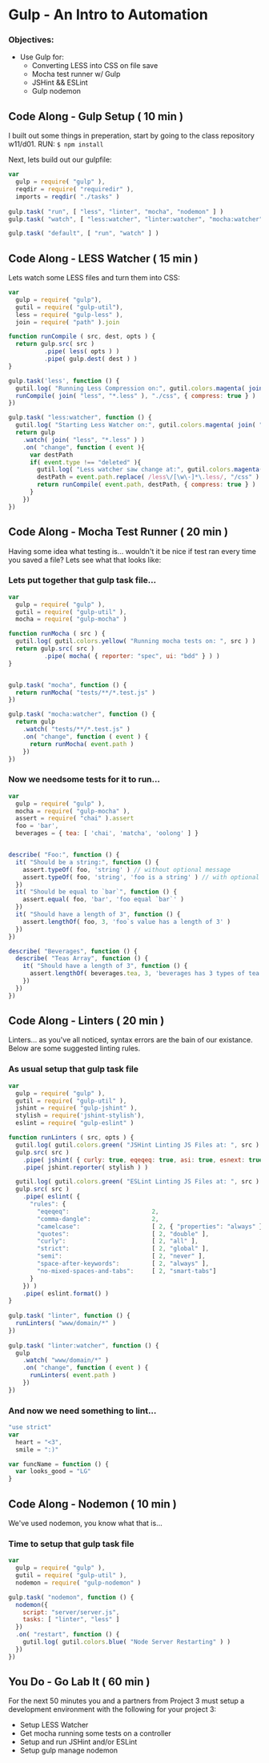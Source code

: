 # Gulp - An Intro to Automation

### Objectives:
- Use Gulp for:
	- Converting LESS into CSS on file save
	- Mocha test runner w/ Gulp
	- JSHint && ESLint
	- Gulp nodemon


## Code Along - Gulp Setup ( 10 min )
I built out some things in preperation, start by going to the class repository w11/d01.
RUN:
`$ npm install`

Next, lets build out our gulpfile:

```javascript
var
  gulp = require( "gulp" ),
  reqdir = require( "requiredir" ),
  imports = reqdir( "./tasks" )
  
gulp.task( "run", [ "less", "linter", "mocha", "nodemon" ] )
gulp.task( "watch", [ "less:watcher", "linter:watcher", "mocha:watcher" ] )  

gulp.task( "default", [ "run", "watch" ] )
```

## Code Along - LESS Watcher ( 15 min )

Lets watch some LESS files and turn them into CSS:

```javascript
var
  gulp = require( "gulp"),
  gutil = require( "gulp-util"),
  less = require( "gulp-less" ),
  join = require( "path" ).join

function runCompile ( src, dest, opts ) {
  return gulp.src( src )
          .pipe( less( opts ) )
          .pipe( gulp.dest( dest ) )
}

gulp.task('less', function () {
  gutil.log( "Running Less Compression on:", gutil.colors.magenta( join( "less", "*.less" ) ) )
  runCompile( join( "less", "*.less" ), "./css", { compress: true } )
})

gulp.task( "less:watcher", function () {
  gutil.log( "Starting Less Watcher on:", gutil.colors.magenta( join( "less", "*" ) ) )
  return gulp
    .watch( join( "less", "*.less" ) )
    .on( "change", function ( event ){
      var destPath
      if( event.type !== "deleted" ){
        gutil.log( "Less watcher saw change at:", gutil.colors.magenta( event.path ) )
        destPath = event.path.replace( /less\/[\w\-]*\.less/, "/css" )
        return runCompile( event.path, destPath, { compress: true } )
      }
    })
})
```


## Code Along - Mocha Test Runner ( 20 min )

Having some idea what testing is... wouldn't it be nice if test ran every time you saved a file? Lets see what that looks like:

### Lets put together that gulp task file...

```javascript
var
  gulp = require( "gulp" ),
  gutil = require( "gulp-util" ),
  mocha = require( "gulp-mocha" )

function runMocha ( src ) {
  gutil.log( gutil.colors.yellow( "Running mocha tests on: ", src ) )
  return gulp.src( src )
          .pipe( mocha( { reporter: "spec", ui: "bdd" } ) )
}


gulp.task( "mocha", function () {
  return runMocha( "tests/**/*.test.js" )
})

gulp.task( "mocha:watcher", function () {
  return gulp
    .watch( "tests/**/*.test.js" )
    .on( "change", function ( event ) {
      return runMocha( event.path )
    })
})
```

### Now we needsome tests for it to run...

```javascript
var
  gulp = require( "gulp" ),
  mocha = require( "gulp-mocha" ),
  assert = require( "chai" ).assert
  foo = 'bar',
  beverages = { tea: [ 'chai', 'matcha', 'oolong' ] }


describe( "Foo:", function () {
  it( "Should be a string:", function () {
    assert.typeOf( foo, 'string' ) // without optional message
    assert.typeOf( foo, 'string', 'foo is a string' ) // with optional message
  })
  it( "Should be equal to `bar`", function () {
    assert.equal( foo, 'bar', 'foo equal `bar`' )
  })
  it( "Should have a length of 3", function () {
    assert.lengthOf( foo, 3, 'foo`s value has a length of 3' )
  })
})

describe( "Beverages", function () {
  describe( "Teas Array", function () {
    it( "Should have a length of 3", function () {
      assert.lengthOf( beverages.tea, 3, 'beverages has 3 types of tea' )
    })
  })
})
```


## Code Along - Linters ( 20 min )

Linters... as you've all noticed, syntax errors are the bain of our existance. Below are some suggested linting rules.

### As usual setup that gulp task file

```javascript
var
  gulp = require( "gulp" ),
  gutil = require( "gulp-util" ),
  jshint = require( "gulp-jshint" ),
  stylish = require('jshint-stylish'),
  eslint = require( "gulp-eslint" )

function runLinters ( src, opts ) {
  gutil.log( gutil.colors.green( "JSHint Linting JS Files at: ", src ) )
  gulp.src( src )
    .pipe( jshint( { curly: true, eqeqeq: true, asi: true, esnext: true, strict: true, node: true }) )
    .pipe( jshint.reporter( stylish ) )

  gutil.log( gutil.colors.green( "ESLint Linting JS Files at: ", src ) )
  gulp.src( src )
    .pipe( eslint( {
      "rules": {
      	"eqeqeq": 						2,
      	"comma-dangle": 				2,
        "camelcase": 					[ 2, { "properties": "always" } ],
        "quotes": 						[ 2, "double" ],
        "curly": 						[ 2, "all" ],
        "strict": 						[ 2, "global" ],
        "semi": 						[ 2, "never" ],
        "space-after-keywords": 		[ 2, "always" ],
        "no-mixed-spaces-and-tabs": 	[ 2, "smart-tabs"]
      }
    }) )
    .pipe( eslint.format() )
}   
    
gulp.task( "linter", function () {
  runLinters( "www/domain/*" )
})
  
gulp.task( "linter:watcher", function () {
  gulp
    .watch( "www/domain/*" ) 
    .on( "change", function ( event ) {
      runLinters( event.path )
    })
}) 
```

### And now we need something to lint...

```javascript
"use strict"
var
  heart = "<3",
  smile = ":)"

var funcName = function () {
  var looks_good = "LG"
}
```


## Code Along - Nodemon ( 10 min )

We've used nodemon, you know what that is...

### Time to setup that gulp task file

```javascript
var
  gulp = require( "gulp" ),
  gutil = require( "gulp-util" ),
  nodemon = require( "gulp-nodemon" )

gulp.task( "nodemon", function () {
  nodemon({
    script: "server/server.js",
    tasks: [ "linter", "less" ]
  })
  .on( "restart", function () {
    gutil.log( gutil.colors.blue( "Node Server Restarting" ) )
  })
})
```


## You Do - Go Lab It ( 60 min )
For the next 50 minutes you and a partners from Project 3 must setup a development environment with the following for your project 3:

- Setup LESS Watcher
- Get mocha running some tests on a controller
- Setup and run JSHint and/or ESLint
- Setup gulp manage nodemon

